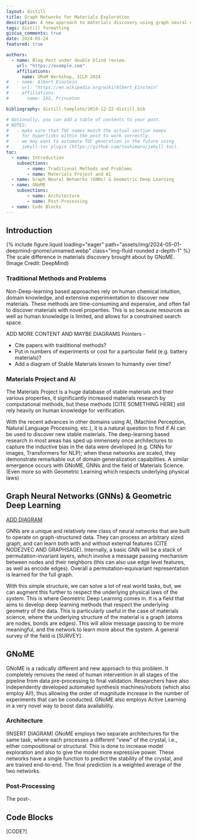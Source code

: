 ```yaml
---
layout: distill
title: Graph Networks for Materials Exploration
description: A new approach to materials discovery using graph neural networks.
tags: distill formatting
giscus_comments: true
date: 2024-05-24
featured: true

authors:
  - name: Blog Post under double blind review.
    url: "https://example.com"
    affiliations:
      name: GRaM Workshop, ICLR 2024
#   - name: Albert Einstein
#     url: "https://en.wikipedia.org/wiki/Albert_Einstein"
#     affiliations:
#       name: IAS, Princeton

bibliography: distill-template/2018-12-22-distill.bib

# Optionally, you can add a table of contents to your post.
# NOTES:
#   - make sure that TOC names match the actual section names
#     for hyperlinks within the post to work correctly.
#   - we may want to automate TOC generation in the future using
#     jekyll-toc plugin (https://github.com/toshimaru/jekyll-toc).
toc:
  - name: Introduction
    subsections:
        - name: Traditional Methods and Problems
        - name: Materials Project and AI
  - name: Graph Neural Networks (GNNs) & Geometric Deep Learning
  - name: GNoME
    subsections:
        - name: Architecture
        - name: Post-Processing
  - name: Code Blocks
---
```


## Introduction

<div class="row mt-3">
    <div class="col-sm mt-3 mt-md-0">
        {% include figure.liquid loading="eager" path="assets/img/2024-05-01-deepmind-gnome/unnamed.webp" class="img-fluid rounded z-depth-1" %}
    </div>
</div>
<div class="caption">
    The scale difference in materials discovery brought about by GNoME. (Image Credit: DeepMind)
</div>

### Traditional Methods and Problems

Non-Deep-learning based approaches rely on human chemical intuition, domain knowledge, and extensive experimentation to discover new materials. These methods are time-consuming and expensive, and often fail to discover materials with novel properties. This is so because resources as well as human knowledge is limited, and allows for a constrained search space.

ADD MORE CONTENT AND MAYBE DIAGRAMS
Pointers - 
- Cite papers with traiditional methods?
- Put in numbers of experiments or cost for a particular field (e.g. battery materials)?
- Add a diagram of Stable Materials known to humanity over time?

### Materials Project and AI

The Materials Project is a huge database of stable materials and their various properties, it significantly increased materials research by computational methods, but these methods [CITE SOMETHING HERE] still rely heavily on human knowledge for verification.

With the recent advances in other domains using AI, (Machine Perception, Natural Language Processing, etc.), it is a natural question to find if AI can be used to discover new stable materials. The deep-learning based research in most areas has sped up immensely once architectures to capture the inductive bias in the data were developed (e.g. CNNs for images, Transformers for NLP); when these networks are scaled, they demonstrate remarkable out of domain generalization capabilities. A similar emergence occurs with GNoME, GNNs and the field of Materials Science. (Even more so with Geometric Learning which respects underlying physical laws)

## Graph Neural Networks (GNNs) & Geometric Deep Learning

[ADD DIAGRAM]()

GNNs are a unique and relatively new class of neural networks that are built to operate on graph-structured data. They can process an arbitrary sized graph, and can learn both with and without external features (CITE NODE2VEC AND GRAPHSAGE). Internally, a basic GNN will be a stack of permutation-invariant layers, which involve a message passing mechanism between nodes and their neighbors (this can also use edge level features, as well as encode edges). Overall a permutation-equivariant representation is learned for the full graph. 

With this simple structure, we can solve a lot of real world tasks, but, we can augment this further to respect the underlying physical laws of the system. This is where Geometric Deep Learning comes in. It is a field that aims to develop deep learning methods that respect the underlying geometry of the data. This is particularly useful in the case of materials science, where the underlying structure of the material is a graph (atoms are nodes, bonds are edges). This will allow message passing to be more meaningful, and the network to learn more about the system. A general survey of the field is [SURVEY].

## GNoME

GNoME is a radically different and new approach to this problem. It completely removes the need of human intervention in all stages of the pipeline from data pre-processing to final validation. Researchers have also independently developed automated synthesis machines/robots (which also employ AI!), thus allowing the order of magnitude increase in the number of experiments that can be conducted. GNoME also employs Active Learning in a very novel way to boost data availability.

### Architecture

(INSERT DIAGRAM)
GNoME employs two separate architectures for the same task, where each processes a different "view" of the crystal, i.e., either compositional or structural. This is done to increase model exploration and also to give the model more expressive power. These networks have a single function to predict the stability of the crystal, and are trained end-to-end. The final prediction is a weighted average of the two networks.

### Post-Processing

The post-.

## Code Blocks

[CODE?]